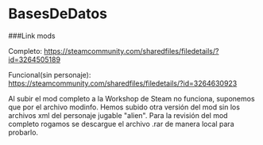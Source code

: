 # BasesDeDatos

###Link mods

Completo:  https://steamcommunity.com/sharedfiles/filedetails/?id=3264505189

Funcional(sin personaje): https://steamcommunity.com/sharedfiles/filedetails/?id=3264630923

Al subir el mod completo a la Workshop de Steam no funciona, suponemos que por el archivo modinfo. Hemos subido otra versión del mod sin los archivos xml del personaje jugable "alien". Para la revisión del mod completo rogamos se descargue el archivo .rar de manera local para probarlo.
